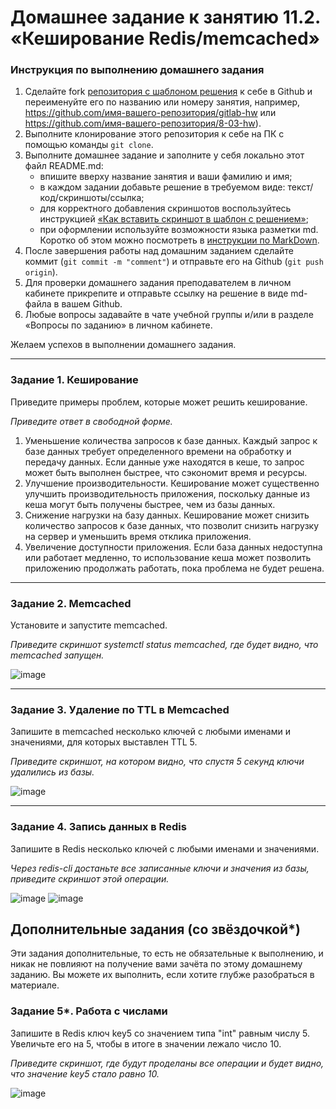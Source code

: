 # Домашнее задание к занятию 11.2. «Кеширование Redis/memcached»

### Инструкция по выполнению домашнего задания

1. Сделайте fork [репозитория c шаблоном решения](https://github.com/netology-code/sys-pattern-homework) к себе в Github и переименуйте его по названию или номеру занятия, например, https://github.com/имя-вашего-репозитория/gitlab-hw или https://github.com/имя-вашего-репозитория/8-03-hw).
2. Выполните клонирование этого репозитория к себе на ПК с помощью команды `git clone`.
3. Выполните домашнее задание и заполните у себя локально этот файл README.md:
   - впишите вверху название занятия и ваши фамилию и имя;
   - в каждом задании добавьте решение в требуемом виде: текст/код/скриншоты/ссылка;
   - для корректного добавления скриншотов воспользуйтесь инструкцией [«Как вставить скриншот в шаблон с решением»](https://github.com/netology-code/sys-pattern-homework/blob/main/screen-instruction.md);
   - при оформлении используйте возможности языка разметки md. Коротко об этом можно посмотреть в [инструкции по MarkDown](https://github.com/netology-code/sys-pattern-homework/blob/main/md-instruction.md).
4. После завершения работы над домашним заданием сделайте коммит (`git commit -m "comment"`) и отправьте его на Github (`git push origin`).
5. Для проверки домашнего задания преподавателем в личном кабинете прикрепите и отправьте ссылку на решение в виде md-файла в вашем Github.
6. Любые вопросы задавайте в чате учебной группы и/или в разделе «Вопросы по заданию» в личном кабинете.

Желаем успехов в выполнении домашнего задания.

---

### Задание 1. Кеширование 

Приведите примеры проблем, которые может решить кеширование. 

*Приведите ответ в свободной форме.*

1. Уменьшение количества запросов к базе данных. Каждый запрос к базе данных требует определенного времени на обработку и передачу данных. Если данные уже находятся в кеше, то запрос может быть выполнен быстрее, что сэкономит время и ресурсы.
2. Улучшение производительности. Кеширование может существенно улучшить производительность приложения, поскольку данные из кеша могут быть получены быстрее, чем из базы данных.
3. Снижение нагрузки на базу данных. Кеширование может снизить количество запросов к базе данных, что позволит снизить нагрузку на сервер и уменьшить время отклика приложения.
4. Увеличение доступности приложения. Если база данных недоступна или работает медленно, то использование кеша может позволить приложению продолжать работать, пока проблема не будет решена.


---

### Задание 2. Memcached

Установите и запустите memcached.

*Приведите скриншот systemctl status memcached, где будет видно, что memcached запущен.*

![image](https://user-images.githubusercontent.com/121336770/229281186-c83aa3ea-7765-4404-9222-e69220970fec.png)

---

### Задание 3. Удаление по TTL в Memcached

Запишите в memcached несколько ключей с любыми именами и значениями, для которых выставлен TTL 5. 

*Приведите скриншот, на котором видно, что спустя 5 секунд ключи удалились из базы.*

![image](https://user-images.githubusercontent.com/121336770/229293511-171b9c55-6f7b-44fd-9f1d-8eebeaf72bba.png)

---

### Задание 4. Запись данных в Redis

Запишите в Redis несколько ключей с любыми именами и значениями. 

*Через redis-cli достаньте все записанные ключи и значения из базы, приведите скриншот этой операции.*

![image](https://user-images.githubusercontent.com/121336770/229306248-c5f87e93-26e3-45a2-8df9-e31903697383.png)
![image](https://user-images.githubusercontent.com/121336770/229306263-001afc6b-caf2-4e99-a34a-183497dd69a8.png)

## Дополнительные задания (со звёздочкой*)
Эти задания дополнительные, то есть не обязательные к выполнению, и никак не повлияют на получение вами зачёта по этому домашнему заданию. Вы можете их выполнить, если хотите глубже разобраться в материале.

### Задание 5*. Работа с числами 

Запишите в Redis ключ key5 со значением типа "int" равным числу 5. Увеличьте его на 5, чтобы в итоге в значении лежало число 10.  

*Приведите скриншот, где будут проделаны все операции и будет видно, что значение key5 стало равно 10.*

![image](https://user-images.githubusercontent.com/121336770/229306425-9d619919-886b-47fa-b58f-606360302816.png)

